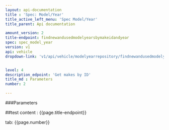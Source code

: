 ```yaml
---
layout: api-documentation
title : 'Spec: Model/Year'
title_active_left_menu: 'Spec Model/Year'
title_parent: Api documentation

amount_version: 2
title-endpoint: findnewandusedmodelyearsbymakeidandyear
spec: spec_model_year
version: v1
api: vehicle
dropdown-link: 'v1/api/vehicle/modelyearrepository/findnewandusedmodelyearsbymakeidandyear'


level: 4
description_edpoint: 'Get makes by ID'
title_md : Parameters
number: 2

---
```


###Parameters

##test content : {{page.title-endpoint}} 

tab: {{page.number}}